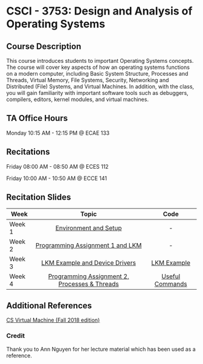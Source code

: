 # CSCI - 3753: Design and Analysis of Operating Systems

## Course Description

This course introduces students to important Operating Systems concepts. The course will cover key aspects of how an operating systems functions on a modern computer, including Basic System Structure, Processes and Threads, Virtual Memory, File Systems, Security, Networking and Distributed (File) Systems, and Virtual Machines. In addition, with the class, you will gain familiarity with important software tools such as debuggers, compilers, editors, kernel modules, and virtual machines.

## TA Office Hours

Monday 10:15 AM - 12:15 PM @ ECAE 133 

## Recitations

Friday 08:00 AM - 08:50 AM @ ECES 112

Friday 10:00 AM - 10:50 AM @ ECCE 141

## Recitation Slides

| Week      | Topic      | Code |
| ------------- |:-------------:|:-------------:|
| Week 1      | [Environment and Setup](https://github.com/AbigailFernandes/CSCI3753/blob/master/Recitation%20Slides/F19_3753_Abigail_Recitation_Week1.pdf) | - |
| Week 2       | [Programming Assignment 1 and LKM ](https://github.com/AbigailFernandes/CSCI3753/blob/master/Recitation%20Slides/F19_3753_Abigail_Recitation_Week2.pdf) | - | 
| Week 3      | [LKM Example and Device Drivers](https://github.com/AbigailFernandes/CSCI3753/blob/master/Recitation%20Slides/F19_3753_Abigail_Recitation_Week3.pdf) | [LKM Example](https://github.com/AbigailFernandes/CSCI3753/tree/master/Code/LKM_Example) |
| Week 4 | [Programming Assignment 2, Processes & Threads](https://github.com/AbigailFernandes/CSCI3753/blob/master/Recitation%20Slides/F19_3753_Abigail_Recitation_Week4.pdf) | [Useful Commands](https://github.com/AbigailFernandes/CSCI3753/tree/master/Code/Week4)


## Additional References

[CS Virtual Machine (Fall 2018 edition)](https://foundation.cs.colorado.edu/vm/)

### Credit

Thank you to Ann Nguyen for her lecture material which has been used as a reference.
